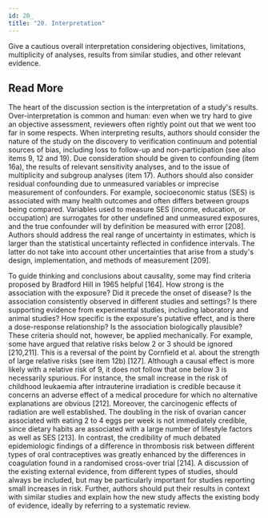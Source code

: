 ```yaml
---
id: 20_
title: "20. Interpretation"
---
```

Give a cautious overall interpretation considering objectives, limitations, multiplicity of analyses, results from similar studies, and other relevant evidence.

## Read More

The heart of the discussion section is the interpretation of a study's results. Over-interpretation is common and human: even when we try hard to give an objective assessment, reviewers often rightly point out that we went too far in some respects. When interpreting results, authors should consider the nature of the study on the discovery to verification continuum and potential sources of bias, including loss to follow-up and non-participation (see also items 9, 12 and 19). Due consideration should be given to confounding (item 16a), the results of relevant sensitivity analyses, and to the issue of multiplicity and subgroup analyses (item 17). Authors should also consider residual confounding due to unmeasured variables or imprecise measurement of confounders. For example, socioeconomic status (SES) is associated with many health outcomes and often differs between groups being compared. Variables used to measure SES (income, education, or occupation) are surrogates for other undefined and unmeasured exposures, and the true confounder will by definition be measured with error [208]. Authors should address the real range of uncertainty in estimates, which is larger than the statistical uncertainty reflected in confidence intervals. The latter do not take into account other uncertainties that arise from a study's design, implementation, and methods of measurement [209].

To guide thinking and conclusions about causality, some may find criteria proposed by Bradford Hill in 1965 helpful [164]. How strong is the association with the exposure? Did it precede the onset of disease? Is the association consistently observed in different studies and settings? Is there supporting evidence from experimental studies, including laboratory and animal studies? How specific is the exposure's putative effect, and is there a dose-response relationship? Is the association biologically plausible? These criteria should not, however, be applied mechanically. For example, some have argued that relative risks below 2 or 3 should be ignored [210,211]. This is a reversal of the point by Cornfield et al. about the strength of large relative risks (see item 12b) [127]. Although a causal effect is more likely with a relative risk of 9, it does not follow that one below 3 is necessarily spurious. For instance, the small increase in the risk of childhood leukaemia after intrauterine irradiation is credible because it concerns an adverse effect of a medical procedure for which no alternative explanations are obvious [212]. Moreover, the carcinogenic effects of radiation are well established. The doubling in the risk of ovarian cancer associated with eating 2 to 4 eggs per week is not immediately credible, since dietary habits are associated with a large number of lifestyle factors as well as SES [213]. In contrast, the credibility of much debated epidemiologic findings of a difference in thrombosis risk between different types of oral contraceptives was greatly enhanced by the differences in coagulation found in a randomised cross-over trial [214]. A discussion of the existing external evidence, from different types of studies, should always be included, but may be particularly important for studies reporting small increases in risk. Further, authors should put their results in context with similar studies and explain how the new study affects the existing body of evidence, ideally by referring to a systematic review.